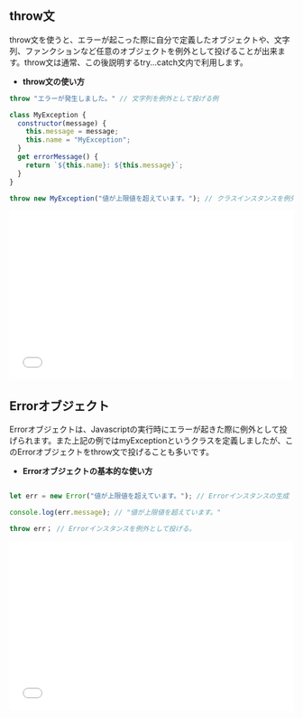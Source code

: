 ## throw文

throw文を使うと、エラーが起こった際に自分で定義したオブジェクトや、文字列、ファンクションなど任意のオブジェクトを例外として投げることが出来ます。throw文は通常、この後説明するtry...catch文内で利用します。

- **throw文の使い方**

```javascript
throw "エラーが発生しました。" // 文字列を例外として投げる例

class MyException {
  constructor(message) {
    this.message = message;
    this.name = "MyException";
  }
  get errorMessage() {
    return `${this.name}: ${this.message}`;
  }
}

throw new MyException("値が上限値を超えています。"); // クラスインスタンスを例外として投げる例
```

<iframe width="100%" height="300" src="//jsfiddle.net/codegrit_hiro/tx25Ln7y/5/embedded/js,result/dark/" allowfullscreen="allowfullscreen" allowpaymentrequest frameborder="0"></iframe>

## Errorオブジェクト

Errorオブジェクトは、Javascriptの実行時にエラーが起きた際に例外として投げられます。また上記の例ではmyExceptionというクラスを定義しましたが、このErrorオブジェクトをthrow文で投げることも多いです。

- **Errorオブジェクトの基本的な使い方**

```javascript

let err = new Error("値が上限値を超えています。"); // Errorインスタンスの生成

console.log(err.message); // "値が上限値を超えています。"

throw err； // Errorインスタンスを例外として投げる。
```

<iframe width="100%" height="300" src="//jsfiddle.net/codegrit_hiro/ot9b2x57/2/embedded/js,result/dark/" allowfullscreen="allowfullscreen" allowpaymentrequest frameborder="0"></iframe>
